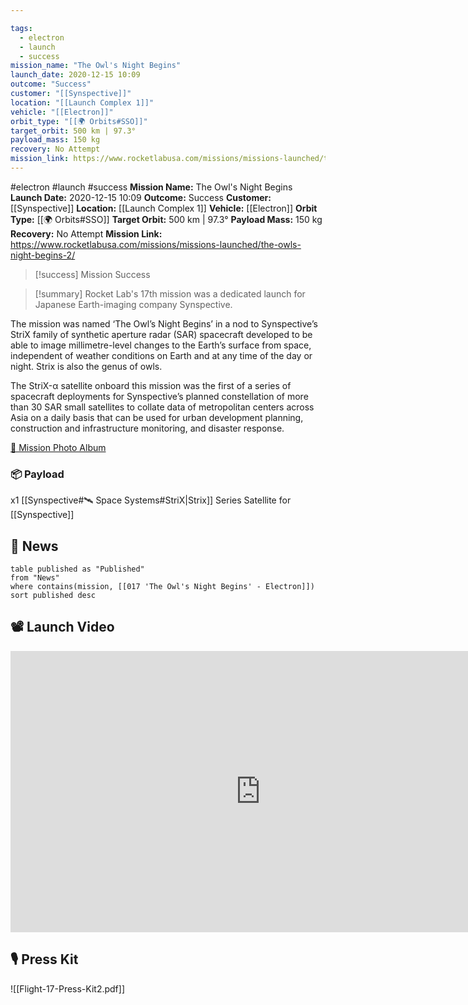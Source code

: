 ```yaml
---

tags:
  - electron
  - launch
  - success
mission_name: "The Owl's Night Begins"
launch_date: 2020-12-15 10:09
outcome: "Success"
customer: "[[Synspective]]"
location: "[[Launch Complex 1]]"
vehicle: "[[Electron]]"
orbit_type: "[[🌍 Orbits#SSO]]"
target_orbit: 500 km | 97.3°
payload_mass: 150 kg
recovery: No Attempt
mission_link: https://www.rocketlabusa.com/missions/missions-launched/the-owls-night-begins-2/
---
```


#electron #launch #success
**Mission Name:** The Owl's Night Begins
**Launch Date:** 2020-12-15 10:09
**Outcome:** Success
**Customer:** [[Synspective]]
**Location:** [[Launch Complex 1]]
**Vehicle:** [[Electron]]
**Orbit Type:** [[🌍 Orbits#SSO]]
**Target Orbit:** 500 km | 97.3°
**Payload Mass:** 150 kg
**Recovery:** No Attempt
**Mission Link:** https://www.rocketlabusa.com/missions/missions-launched/the-owls-night-begins-2/

>[!success] Mission Success

>[!summary]
Rocket Lab's 17th mission was a dedicated launch for Japanese Earth-imaging company Synspective.
>
The mission was named ‘The Owl’s Night Begins’ in a nod to Synspective’s StriX family of synthetic aperture radar (SAR) spacecraft developed to be able to image millimetre-level changes to the Earth’s surface from space, independent of weather conditions on Earth and at any time of the day or night. Strix is also the genus of owls.
>
The StriX-α satellite onboard this mission was the first of a series of spacecraft deployments for Synspective’s planned constellation of more than 30 SAR small satellites to collate data of metropolitan centers across Asia on a daily basis that can be used for urban development planning, construction and infrastructure monitoring, and disaster response.

[📸 Mission Photo Album](https://www.flickr.com/photos/rocketlab/albums/with/72177720301776244)
### 📦 Payload

x1 [[Synspective#🛰️ Space Systems#StriX|Strix]] Series Satellite for [[Synspective]]
## 📰 News
```dataview
table published as "Published"
from "News"
where contains(mission, [[017 'The Owl's Night Begins' - Electron]])
sort published desc
```

## 📽️ Launch Video

<iframe width="800" height="450" src="https://www.youtube.com/embed/AmbjFv3wa68" title="Rocket Lab&#39;s Electron - The Owl&#39;s Night Begins Mission" frameborder="0" allow="accelerometer; autoplay; clipboard-write; encrypted-media; gyroscope; picture-in-picture; web-share" referrerpolicy="strict-origin-when-cross-origin" allowfullscreen></iframe>     

## 🎙️ Press Kit

![[Flight-17-Press-Kit2.pdf]]
